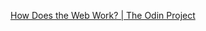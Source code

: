  
[How Does the Web Work? | The Odin Project](https://www.theodinproject.com/lessons/foundations-how-does-the-web-work)
